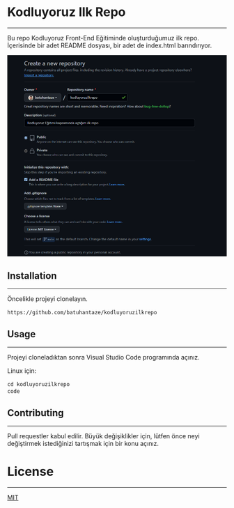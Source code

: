 # Kodluyoruz Ilk Repo
***
Bu repo Kodluyoruz Front-End Eğitiminde oluşturduğumuz ilk repo. İçerisinde bir adet README dosyası, bir adet de index.html barındırıyor.

![](https://github.com/batuhantaze/kodluyoruzilkrepo/blob/main/a.PNG)

## Installation
***
Öncelikle projeyi clonelayın.

```
https://github.com/batuhantaze/kodluyoruzilkrepo
```

## Usage
***
Projeyi cloneladıktan sonra Visual Studio Code programında açınız.

Linux için:
```
cd kodluyoruzilkrepo
code
```
## Contributing
***
Pull requestler kabul edilir. Büyük değişiklikler için, lütfen önce neyi değiştirmek istediğinizi tartışmak için bir konu açınız.

# License
***
[MIT](https://choosealicense.com/licenses/mit/)
